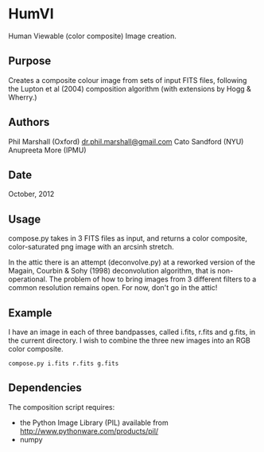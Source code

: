 HumVI
=====

Human Viewable (color composite) Image creation.

Purpose
-------
Creates a composite colour image from sets of input FITS files, following the Lupton et al (2004) composition algorithm (with extensions by Hogg & Wherry.)

Authors 
-------
Phil Marshall (Oxford) <dr.phil.marshall@gmail.com>
Cato Sandford (NYU)
Anupreeta More (IPMU)

Date
----
October, 2012

Usage
-----
compose.py takes in 3 FITS files as input, and returns
a color composite, color-saturated png image with an arcsinh stretch. 

In the attic there is an attempt (deconvolve.py) at a reworked version of the 
Magain, Courbin & Sohy (1998) deconvolution algorithm, that is non-operational. The problem of how to bring
images from 3 different filters to a common resolution remains open. For now, don't go in the attic! 

Example
-------
I have an image in each of three bandpasses, called i.fits, r.fits and g.fits, in the current directory. 
I wish to combine the three new images into an RGB color composite.

	compose.py i.fits r.fits g.fits

Dependencies
------------

The composition script requires:
* the Python Image Library (PIL) available from http://www.pythonware.com/products/pil/
* numpy
